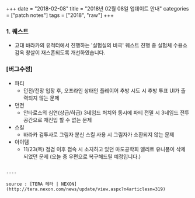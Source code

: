 +++
date = "2018-02-08"
title = "2018년 02월 08일 업데이트 안내"
categories = ["patch notes"]
tags = ["2018", "raw"]
+++

### 1. 퀘스트
- 고대 바라카의 유적터에서 진행하는 '실험실의 비극' 퀘스트 진행 중 실험체 수용소 감옥 창살이 재스폰되도록 개선하였습니다.

### [버그수정]
- 파티
  - 던전/전장 입장 후, 오프라인 상태인 플레이어 추방 시도 시 추방 투표 UI가 출력되지 않는 문제
- 던전
  - 안타로스의 심연(상급/하급) 3네임드 처치와 동시에 파티 전멸 시 3네임드 전투 공간으로 재진입 할 수 없는 문제
- 스킬
  - 바라카 검투사로 그림자 분신 스킬 사용 시 그림자가 소환되지 않는 문제
- 아이템
  - 11/23(목) 점검 이후 접속 시 소지하고 있던 마도공학회 엘리트 유니폼이 삭제되었던 문제 (오늘 중 우편으로 복구해드릴 예정입니다.)
```

----

source : [TERA 테라 | NEXON](http://tera.nexon.com/news/update/view.aspx?n4articlesn=319)
